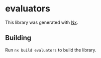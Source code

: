 # evaluators

This library was generated with [Nx](https://nx.dev).

## Building

Run `nx build evaluators` to build the library.
